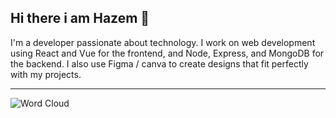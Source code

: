 ## Hi there i am Hazem  👋

I'm a developer passionate about technology. I work on web development using React and Vue for the frontend, and Node, Express, and MongoDB for the backend.
I also use Figma / canva to create designs that fit perfectly with my projects.

---
![Word Cloud](https://c4.wallpaperflare.com/wallpaper/1004/573/189/typography-motivational-word-clouds-simple-background-wallpaper-preview.jpg)
